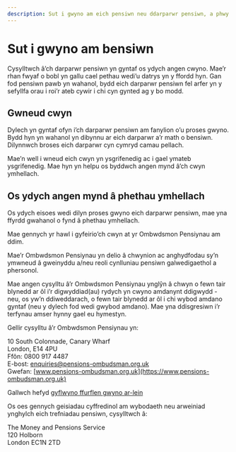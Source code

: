 ```yaml
---
description: Sut i gwyno am eich pensiwn neu ddarparwr pensiwn, a phwy y gallwch fynd atynt i gael help os nad yw eich darparwr yn datrys eich cwyn.
---
```


# Sut i gwyno am bensiwn

Cysylltwch â’ch darparwr pensiwn yn gyntaf os ydych angen cwyno. Mae’r rhan fwyaf o bobl yn gallu cael pethau wedi’u datrys yn y ffordd hyn. Gan fod pensiwn pawb yn wahanol, bydd eich darparwr pensiwn fel arfer yn y sefyllfa orau i roi’r ateb cywir i chi cyn gynted ag y bo modd.


## Gwneud cwyn

Dylech yn gyntaf ofyn i’ch darparwr pensiwn am fanylion o’u proses gwyno. Bydd hyn yn wahanol yn dibynnu ar eich darparwr a’r math o bensiwn. Dilynnwch broses eich darparwr cyn cymryd camau pellach.

Mae’n well i wneud eich cwyn yn ysgrifenedig ac i gael ymateb ysgrifenedig. Mae hyn yn helpu os byddwch angen mynd â’ch cwyn ymhellach.

## Os ydych angen mynd â phethau ymhellach

Os ydych eisoes wedi dilyn proses gwyno eich darparwr pensiwn, mae yna ffyrdd gwahanol o fynd â phethau ymhellach.

Mae gennych yr hawl i gyfeirio’ch cwyn at yr Ombwdsmon Pensiynau am ddim.

Mae’r Ombwdsmon Pensiynau yn delio â chwynion ac anghydfodau sy’n ymwneud â gweinyddu a/neu reoli cynlluniau pensiwn galwedigaethol a phersonol.

Mae angen cysylltu â’r Ombwdsmon Pensiynau ynglŷn â chwyn o fewn tair blynedd ar ôl i’r digwyddiad(au) rydych yn cwyno amdanynt ddigwydd - neu, os yw’n ddiweddarach, o fewn tair blynedd ar ôl i chi wybod amdano gyntaf (neu y dylech fod wedi gwybod amdano). Mae yna ddisgresiwn i’r terfynau amser hynny gael eu hymestyn.

Gellir cysylltu â’r Ombwdsmon Pensiynau yn:

10 South Colonnade, Canary Wharf<br/>
London, E14 4PU<br/>
Ffôn: 0800 917 4487<br/>
E-bost: [enquiries@pensions-ombudsman.org.uk](mailto:enquiries@pensions-ombudsman.org.uk)<br/>
Gwefan: [www.pensions-ombudsman.org.uk](https://www.pensions-ombudsman.org.uk)

Gallwch hefyd [gyflwyno ffurflen gwyno ar-lein](https://www.pensions-ombudsman.org.uk/our-service/make-a-complaint)

Os oes gennych geisiadau cyffredinol am wybodaeth neu arweiniad ynghylch eich trefniadau pensiwn, cysylltwch â:

The Money and Pensions Service<br/>
120 Holborn<br/>
London EC1N 2TD
